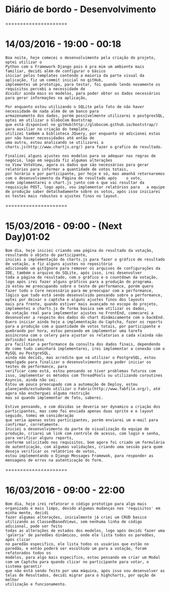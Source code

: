 # Diário de bordo - Desenvolvimento
=====================
# 14/03/2016 - 19:00 - 00:18
	Boa noite, hoje comecei o desenvolvimento pela criação do projeto, optei utilizar o 
	Python com o Framework Django pois é pra mim um ambiente mais familiar, decidi além de configurar o básico 
	iniciar pelos templates contendo a maioria da parte visual da aplicação, fiz um commit inicial no gitHub, 
	implementei um prototipo, para testar, foi quando lendo novamente os requisitos percebi a necessidade de 
	dividir ainda mais os modelos, para poder obter os dados necessários para gerar informações na aplicação, 

	Por enquanto estou utilizando o SQLite pelo fato de não haver necessidade de nada além de um banco para
	armazenamento dos dados, porém possívelmente utilizarei o postgresSQL, optei em utilizar o GloboCom Bootstrap
	que está disponível no gitHub(http://globocom.github.io/bootstrap/) para auxiliar na criação do template,
	utilizei também a biblioteca JQuery, por enquanto só adicionei estas por não haver necessidades até então de 
	uma outra, estou analisando se utilizarei a charts.js(http://www.chartjs.org/) para fazer o grafico do resultado.

	Finalizei alguns ajustes nos modelos para se adequar nas regras de negócio, logo em seguida fiz algumas alterações
	na View VoteView, agora os dados que são necessários para gerar relatórios para informar a quantidade de votos totais,
	por horário e por participante, por hoje é só, mas amanhã retornaremos com o desenvolvimento da Página de resultado após 	o voto,
	onde implementarei o chart.js junto com o que vai resultar da requisição POST, logo após, vou implementar relatórios para 	a equipe
	de produção saber detalhadamente sobre os votos, após isso iniciarei os testes mais robustos e ajustes finos no layout.
=====================
# 15/03/2016 - 09:00 -  (Next Day)01:02
	Bom dia, hoje iniciei criando uma página do resultado da votação, resultando o objeto do participante,
	iniciei a implementação do charts.js para fazer o gráfico de resultado de votação, e fiz alguns ajustes no repositório
	adicionado um gitIgnore para remover os arquivos de configurações da IDE, também o arquivo do SQLite, após isso, irei desenvolver
	toda a página de resultado, com o gráfico e o countdown da votação, logo após irei fazer alguns gráficos para a produção do programa.
	Já estou me preocupando sobre o teste de performance, porém quero fazer todo o Core necessário para me preocupar com a performance,
	lógico que tudo está sendo desenvolvido pensando sobre a performance, optei por deixar o captcha e alguns ajustes finos dos layouts
	mais pra frente, quando estiver mais avançado no escopo do projeto, implementei o charts.js de forma basica sem utilizar os dados, 
	da votação real para implementar ajustes no FrontEnd, comecarei a desenvolver a respeito dos dados do chart dinâmicamente com o backEnd.
	Quero iniciar ainda hoje a implementação do Captcha, fazer os reports para a produção com a quantidade de votos totais, por participante e 
	quebrando por hora, estou pensando em implementar uma tarefa assíncrona com o celery para ajustar os relatorios a cada x(ainda não definido) minutos 
	pra facilitar a performance da consulta dos dados finais, dependendo de como tudo caminhará implementarei, irei implementar a conexão com o MySQL ou PostgreSQL,
	ainda não decidi, mas acredito que vá utilizar o PostgreSQL, estou empolgado para finalizar o desenvolvimento para poder iniciar os testes de performance, para
	verificar como está, estou pensando se tiver problemas futuros com isso, implementar os métodos com ThreadPools ou utilizando coroutines Asyncio, ainda não sei.
	Estou um pouco preocupado com a automação de Deploy, estou planejando/estudando utilizar o Fabric(http://www.fabfile.org/), até agora não encherguei alguma restrição
	mas só quando implementar de fato, saberei.
	
	Estive pensando, e com dúvidas se deveria ser dynamico a criação dos participantes, mas como foi enviada apenas duas sprite e o layout seguido, tomei em consideração
	que seria apenas estes participantes, porém enviarei um e-mail para confirmar, corretamente.
	Iniciei o desenvolvimento da parte de visualização da equipe de produção, criarei um link com controle de acesso, com login e senha,  para verificar alguns reports,
	conforme solicitado nos requisitos, bom agora foi criado um formulário de autenticação, com algumas validações, criando uma sessão para quem deseja verificar os relatórios de votos,
	estou implementando o Django Messages Framewok, para responder as mensagens de erros na autenticação do form.

=====================
# 16/03/2016 - 09:00 - 22:00
	Bom dia, hoje irei refatorar o código prototipo para algo mais organizado e mais limpo, devido algumas mudanças nos 'requisitos' em minha mente, decidi
	fazer algumas alterações, inicialmente já criei um CRUD basico utilizando as ClassedBasedViews, sem nenhuma linha de código adicional, pode ser feito
	todas as alterações de estados dos modelos, logo após decidi fazer uma 'galeria' de paredões dinâmicos, onde ele lista todos os paredões, após clicar
	no paredão especifico, ele lista todos os usuários que estão no paredão, e então poderá ser escolhido um para a votação, foram refatorados todos os 
	modelos, para algo mais especifico, estou pensando em criar um Modal com um Captcha para quando clicar no participante para votar, o sistema garantir
	que não está sendo feito por uma máquina, após isso vou desenvolver as telas de Resultados, decidi migrar para o highcharts, por opção de melhor
	utilização e funcionamento.

	
